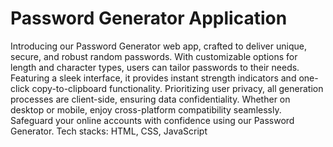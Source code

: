 # Password Generator Application
Introducing our Password Generator web app, crafted to deliver unique, secure, and robust random passwords. With customizable options for length and character types, users can tailor passwords to their needs. Featuring a sleek interface, it provides instant strength indicators and one-click copy-to-clipboard functionality. Prioritizing user privacy, all generation processes are client-side, ensuring data confidentiality. Whether on desktop or mobile, enjoy cross-platform compatibility seamlessly. Safeguard your online accounts with confidence using our Password Generator.
Tech stacks: HTML, CSS, JavaScript
